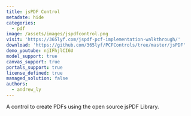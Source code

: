 ```yaml
---
title: jsPDF Control
metadate: hide
categories:
  - pdf
image: /assets/images/jspdfcontrol.png
visit: 'https://365lyf.com/jspdf-pcf-implementation-walkthrough/'
download: 'https://github.com/365lyf/PCFControls/tree/master/jsPDF'
demo_youtube: njIFhjlCI6U
model_support: true
canvas_support: true
portals_support: true
license_defined: true
managed_solution: false
authors:
  - andrew_ly
---
```

A control to create PDFs using the open source jsPDF Library.
